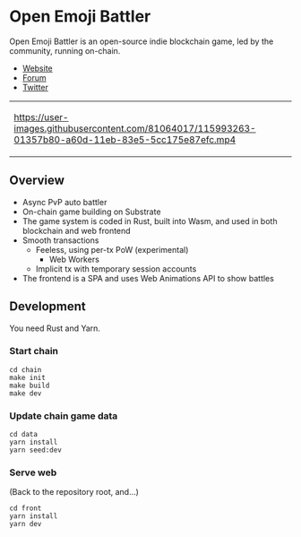 # Open Emoji Battler

Open Emoji Battler is an open-source indie blockchain game, led by the community, running on-chain.

- [Website](https://game.open-emoji-battler.community/)
- [Forum](https://forum.open-emoji-battler.community/)
- [Twitter](https://twitter.com/OEB_community)

<table><tr><td width="500">

https://user-images.githubusercontent.com/81064017/115993263-01357b80-a60d-11eb-83e5-5cc175e87efc.mp4

</table></tr></td>

## Overview

- Async PvP auto battler
- On-chain game building on Substrate
- The game system is coded in Rust, built into Wasm, and used in both blockchain and web frontend
- Smooth transactions
  - Feeless, using per-tx PoW (experimental)
    - Web Workers
  - Implicit tx with temporary session accounts
- The frontend is a SPA and uses Web Animations API to show battles

## Development

You need Rust and Yarn.

### Start chain

```
cd chain
make init
make build
make dev
```

### Update chain game data

```
cd data
yarn install
yarn seed:dev
```

### Serve web

(Back to the repository root, and...)

```
cd front
yarn install
yarn dev
```
